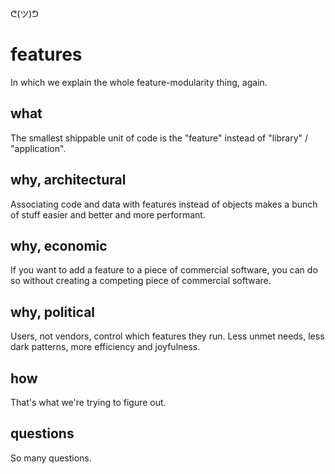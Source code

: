 ᕦ(ツ)ᕤ
# features

In which we explain the whole feature-modularity thing, again.

## what

The smallest shippable unit of code is the "feature" instead of "library" / "application".

## why, architectural

Associating code and data with features instead of objects makes a bunch of stuff easier and better and more performant.

## why, economic

If you want to add a feature to a piece of commercial software, you can do so without creating a competing piece of commercial software.

## why, political

Users, not vendors, control which features they run. Less unmet needs, less dark patterns, more efficiency and joyfulness.

## how

That's what we're trying to figure out.

## questions

So many questions.